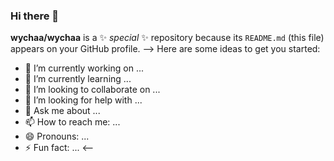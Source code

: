 ### Hi there 👋

**wychaa/wychaa** is a ✨ _special_ ✨ repository because its `README.md` (this file) appears on your GitHub profile.
-->
Here are some ideas to get you started:
- 🔭 I’m currently working on ...
- 🌱 I’m currently learning ...
- 👯 I’m looking to collaborate on ...
- 🤔 I’m looking for help with ...
- 💬 Ask me about ...
- 📫 How to reach me: ...
- 😄 Pronouns: ...
- ⚡ Fun fact: ...
<--
